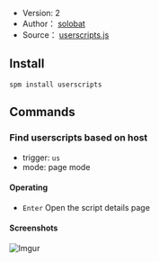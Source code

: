 - Version: 2
- Author： [solobat](https://github.com/solobat)
- Source： [userscripts.js](https://github.com/Steward-launcher/steward-plugins/blob/master/plugins/userscripts.js)

## Install
`spm install userscripts`

## Commands
### Find userscripts based on host
- trigger: `us `
- mode: page mode

#### Operating
- `Enter` Open the script details page

#### Screenshots
![Imgur](https://i.imgur.com/HIHpvp6.png)